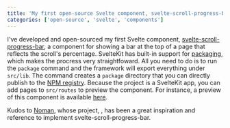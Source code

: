 ```yaml
---
title: 'My first open-source Svelte component, svelte-scroll-progress-bar'
categories: ['open-source', 'svelte', 'components']
---
```


I've developed and open-sourced my first Svelte component, [svelte-scroll-progress-bar](https://github.com/craftweg/svelte-scroll-progress-bar), a component for showing a bar at the top of a page that reflects the scroll's percentage.
SvelteKit has built-in support for [packaging](https://kit.svelte.dev/docs#packaging), which makes the procress very straightfoward. All you need to do is to run the `package` command and the framework will export everything under `src/lib`.
The command creates a `package` directory that you can directly publish to the [NPM registry](https://www.npmjs.com/).
Because the project is a SvelteKit app, you can add pages to `src/routes` to preview the component.
For instance, a preview of this component is available [here](https://svelte-scroll-progress-bar.craftweg.com/).

Kudos to [Noman](https://github.com/NomanGul), whose project, [](https://github.com/NomanGul/svelte-page-progress), has been a great inspiration and reference to implement svelte-scroll-progress-bar.
